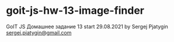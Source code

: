 # goit-js-hw-13-image-finder
GoIT JS Домашнее задание 13
start 29.08.2021 by Sergej Pjatygin
sergej.pjatygin@gmail.com

